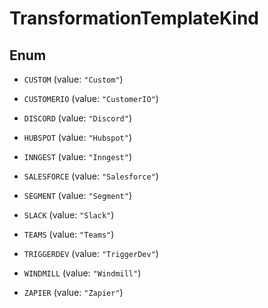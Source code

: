 

# TransformationTemplateKind

## Enum


* `CUSTOM` (value: `"Custom"`)

* `CUSTOMERIO` (value: `"CustomerIO"`)

* `DISCORD` (value: `"Discord"`)

* `HUBSPOT` (value: `"Hubspot"`)

* `INNGEST` (value: `"Inngest"`)

* `SALESFORCE` (value: `"Salesforce"`)

* `SEGMENT` (value: `"Segment"`)

* `SLACK` (value: `"Slack"`)

* `TEAMS` (value: `"Teams"`)

* `TRIGGERDEV` (value: `"TriggerDev"`)

* `WINDMILL` (value: `"Windmill"`)

* `ZAPIER` (value: `"Zapier"`)



